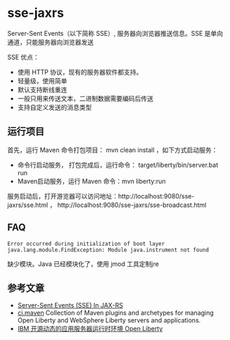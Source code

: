 # sse-jaxrs

Server-Sent Events（以下简称 SSE）, 服务器向浏览器推送信息。SSE 是单向通道，只能服务器向浏览器发送

SSE 优点：
* 使用 HTTP 协议，现有的服务器软件都支持。
* 轻量级，使用简单
* 默认支持断线重连
* 一般只用来传送文本，二进制数据需要编码后传送
* 支持自定义发送的消息类型

## 运行项目

首先，运行 Maven 命令打包项目： mvn clean install ，如下方式启动服务：
* 命令行启动服务， 打包完成后，运行命令： target/liberty/bin/server.bat run
* Maven启动服务，运行 Maven 命令：mvn liberty:run

服务启动后，打开游览器可以访问地址：http://localhost:9080/sse-jaxrs/sse.html ， http://localhost:9080/sse-jaxrs/sse-broadcast.html

## FAQ

```text
Error occurred during initialization of boot layer
java.lang.module.FindException: Module java.instrument not found
```

缺少模块。Java 已经模块化了，使用 jmod 工具定制jre


## 参考文章

- [Server-Sent Events (SSE) In JAX-RS](https://www.baeldung.com/java-ee-jax-rs-sse)
- [ci.maven](https://github.com/OpenLiberty/ci.maven) Collection of Maven plugins and archetypes for managing Open Liberty and WebSphere Liberty servers and applications.
- [IBM 开源动态的应用服务器运行时环境 Open Liberty](https://www.oschina.net/news/88879/open-sourcing-liberty)